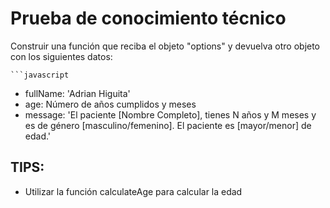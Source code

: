 # Prueba de conocimiento técnico

Construir una función que reciba el objeto "options" y devuelva otro objeto con los siguientes datos: 
    
    ```javascript
- fullName: 'Adrian Higuita'
- age: Número de años cumplidos y meses
- message: 'El paciente [Nombre Completo], tienes N años y M meses y es de género [masculino/femenino]. El paciente es [mayor/menor] de edad.'

## TIPS:
- Utilizar la función calculateAge para calcular la edad
